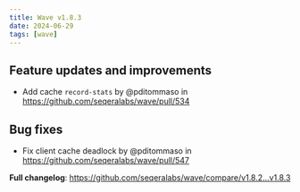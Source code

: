 ```yaml
---
title: Wave v1.8.3
date: 2024-06-29
tags: [wave]
---
```


## Feature updates and improvements

- Add cache `record-stats` by @pditommaso in https://github.com/seqeralabs/wave/pull/534

## Bug fixes

- Fix client cache deadlock by @pditommaso in https://github.com/seqeralabs/wave/pull/547

**Full changelog**: https://github.com/seqeralabs/wave/compare/v1.8.2...v1.8.3
